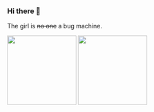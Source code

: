 ### Hi there 👋

The girl is ~~no one~~ a bug machine.

<div aligin="center">
<img  height="160px"  src="https://github-readme-stats.vercel.app/api?username=iRuxu&show_icons=true&title_color=3c3c3c&icon_color=black&text_color=3c3c3c&bg_color=white&hide=[%22contribs%22]" />
<img  height="160px"  src="https://github-readme-stats.vercel.app/api/top-langs/?username=iruxu&hide=html,makefile&layout=compact" />
</div>



